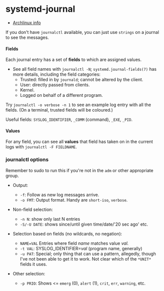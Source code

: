 systemd-journal
===============

* [Archlinux info][arch-journal]

If you don't have `journalctl` available, you can just use `strings` on
a journal to see the messages.

#### Fields

Each journal entry has a set of __fields__ to which are assigned values.
- See all field names with `journalctl -N`; `systemd.journal-fields(7)` has
  more details, including the field categories:
  - Trusted: filled in by `journald`; cannot be altered by the client.
  - User: directly passed from clients.
  - Kernel.
  - Logged on behalf of a different program.

Try `journalctl -o verbose -n 1` to see an example log entry with all the
fields. (On a terminal, trusted fields will be coloured.)

Useful fields: `SYSLOG_IDENTIFIER`, `_COMM` (command), `_EXE`, `_PID`.

#### Values

For any field, you can see all __values__ that field has taken on in the
current logs with `journalctl -F FIELDNAME`.

### journalctl options

Remember to sudo to run this if you're not in the `adm` or other
appropriate group.

* Output:
  * `-f`: Follow as new log messages arrive.
  * `-o FMT`: Output format. Handy are `short-iso`, `verbose`.

* Non-field selection:
  * `-n N`: show only last N entries
  * `-S/-U DATE`: shows since/until given time/date/'20 sec ago' etc.

* Selection based on fields (no wildcards, no negation):
  * `NAME=VAL` Entries where field _name_ matches value _val._
  * `-t VAL`: SYSLOG_IDENTIFIER=_val_ (program name, generally)
  * `-u PAT`: Special; only thing that can use a pattern, allegedly,
    though I've not been able to get it to work. Not clear which of
    the `*UNIT*` fields it uses.

* Other selection:
  * `-p PRIO`: Shows <= `emerg` (0), `alert` (1), `crit`, `err`, `warning`, etc.




<!-------------------------------------------------------------------->
[arch-journal]: https://wiki.archlinux.org/index.php/Systemd#Journal
